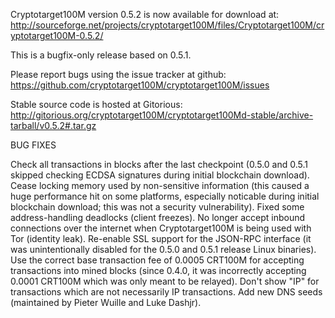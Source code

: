 Cryptotarget100M version 0.5.2 is now available for download at:
http://sourceforge.net/projects/cryptotarget100M/files/Cryptotarget100M/cryptotarget100M-0.5.2/

This is a bugfix-only release based on 0.5.1.

Please report bugs using the issue tracker at github:
https://github.com/cryptotarget100M/cryptotarget100M/issues

Stable source code is hosted at Gitorious:
http://gitorious.org/cryptotarget100M/cryptotarget100Md-stable/archive-tarball/v0.5.2#.tar.gz

BUG FIXES

Check all transactions in blocks after the last checkpoint (0.5.0 and 0.5.1 skipped checking ECDSA signatures during initial blockchain download).
Cease locking memory used by non-sensitive information (this caused a huge performance hit on some platforms, especially noticable during initial blockchain download; this was
not a security vulnerability).
Fixed some address-handling deadlocks (client freezes).
No longer accept inbound connections over the internet when Cryptotarget100M is being used with Tor (identity leak).
Re-enable SSL support for the JSON-RPC interface (it was unintentionally disabled for the 0.5.0 and 0.5.1 release Linux binaries).
Use the correct base transaction fee of 0.0005 CRT100M for accepting transactions into mined blocks (since 0.4.0, it was incorrectly accepting 0.0001 CRT100M which was only meant to be relayed).
Don't show "IP" for transactions which are not necessarily IP transactions.
Add new DNS seeds (maintained by Pieter Wuille and Luke Dashjr).

